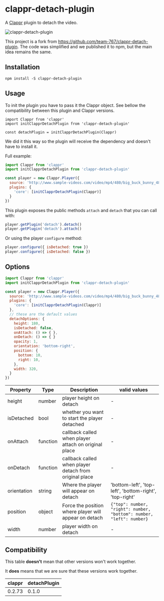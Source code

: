 # clappr-detach-plugin

A [Clappr](https://github.com/clappr/clappr) plugin to detach the video.

![clappr-detach-plugin](https://user-images.githubusercontent.com/4842605/30820777-567d2960-a1f9-11e7-854a-32acc6cb0a47.png)

This project is a fork from https://github.com/team-767/clappr-detach-plugin. The code was simplified and we published it to npm, but the main idea remains the same.


## Installation

```shell
npm install -S clappr-detach-plugin
```

## Usage

To init the plugin you have to pass it the Clappr object. See bellow the compatibility between this plugin and Clappr versions.

```
import Clappr from 'clappr'
import initClapprDetachPlugin from 'clappr-detach-plugin'

const detachPlugin = initClapprDetachPlugin(Clappr)
```

We did it this way so the plugin will receive the dependency and doesn't have to install it.

Full example:

```javascript
import Clappr from 'clappr'
import initClapprDetachPlugin from 'clappr-detach-plugin'

const player = new Clappr.Player({
  source: 'http://www.sample-videos.com/video/mp4/480/big_buck_bunny_480p_5mb.mp4',
  plugins: {
    'core': [initClapprDetachPlugin(Clappr)]
  }
})
```

This plugin exposes the public methods `attach` and `detach` that you can call with:

```javascript
player.getPlugin('detach').detach()
player.getPlugin('detach').attach()
```

Or using the player `configure` method:

```javascript
player.configure({ isDetached: true })
player.configure({ isDetached: false })
```


## Options

```javascript
import Clappr from 'clappr'
import initClapprDetachPlugin from 'clappr-detach-plugin'

const player = new Clappr.Player({
  source: 'http://www.sample-videos.com/video/mp4/480/big_buck_bunny_480p_5mb.mp4',
  plugins: {
    'core': [initClapprDetachPlugin(Clappr)]
  },
  // these are the default values
  detachOptions: {
    height: 180,
    isDetached: false,
    onAttach: () => { },
    onDetach: () => { }
    opacity: 1,
    orientation: 'bottom-right',
    position: {
      bottom: 10,
      right: 10,
    },
    width: 320,
  }
})
```

| Property            | Type          | Description                                             | valid values                                                          |
| ------------------- | ------------- | ------------------------------------------------------- | --------------------------------------------------------------------- |
| height              | number        | player height on detach                                 | -                                                                     |
| isDetached          | bool          | whether you want to start the player detached           | -                                                                     |
| onAttach            | function      | callback called when player attach on original place    | -                                                                     |
| onDetach            | function      | callback called when player detach from original place  | -                                                                     |
| orientation         | string        | Where the player will appear on detach                  | 'bottom-left', 'top-left', 'bottom-right', 'top-right'                |
| position            | object        | Force the position where player will appear on detach   | `{"top": number, "right": number, "bottom": number, "left": number}`  |
| width               | number        | player width on detach                                  | -                                                                     |


## Compatibility

This table **doesn't** mean that other versions won't work together.

It **does** means that we are sure that these versions work together.

| clappr | detachPlugin |
| --- | --- |
| 0.2.73 | 0.1.0 |

